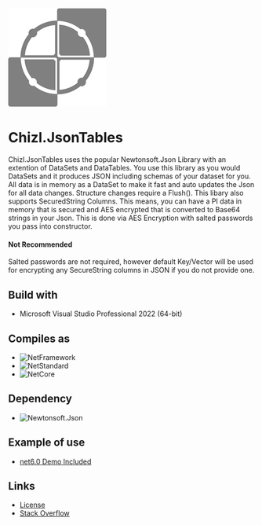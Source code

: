 # ![Product Logo](https://raw.githubusercontent.com/gavin1970/Chizl.JsonTables/refs/heads/master/Chizl.JsonTables/imgs/Chizl.JsonTables_200.png)
# Chizl.JsonTables

<!-- [![NuGet version (Chizl.JsonTables)](https://img.shields.io/nuget/v/Chizl.JsonTables.svg?style=flat-square)](https://www.nuget.org/packages/Chizl.JsonTables/) -->

Chizl.JsonTables uses the popular Newtonsoft.Json Library with an extention of DataSets and DataTables.  You use this library as you would DataSets and it produces JSON including schemas of your dataset for you.  All data is in memory as a DataSet to make it fast and auto updates the Json for all data changes.  Structure changes require a Flush().
This libary also supports SecuredString Columns.  This means, you can have a PI data in memory that is secured and AES encrypted that is converted to Base64 strings in your Json.  This is done via AES Encryption with salted passwords you pass into constructor.  

#### Not Recommended
Salted passwords are not required, however default Key/Vector will be used for encrypting any SecureString columns in JSON if you do not provide one.

## Build with
- Microsoft Visual Studio Professional 2022 (64-bit)

## Compiles as
- ![NetFramework](https://img.shields.io/badge/.NET_Framework-v4.7_v4.8-blue)
- ![NetStandard](https://img.shields.io/badge/.NET_Standard-v2.0_v2.1-blue)
- ![NetCore](https://img.shields.io/badge/.NET-v6.0_v8.0_v9.0_-blue)

## Dependency
- ![Newtonsoft.Json](https://img.shields.io/badge/Newtonsoft.Json-v13.0.3-blue)

## Example of use
- [net6.0 Demo Included](https://github.com/gavin1970/Chizl.JsonTables/tree/master/DemoConsole)

## Links
<!-- - [Homepage] <- being reworked <!--(http://www.chizl.com/Chizl.JsonTables)-->
<!-- - [Documentation] <- being reworked <!--(http://www.chizl.com/Chizl.JsonTables/help)-->
<!-- - [NuGet Package] <- being setup <!--(https://www.nuget.org/packages/Chizl.JsonTables)-->
<!-- - [Release Notes] <- being reworked <!--(https://github.com/gavin1970/Chizl.JsonTables/releases)-->
<!-- - [Contributing Guidelines] <- being reworked <!--(https://github.com/gavin1970/Chizl.JsonTables/blob/master/CONTRIBUTING.md)-->
- [License](https://github.com/gavin1970/Chizl.JsonTables/blob/master/Chizl.JsonTables/docs/LICENSE.md)
- [Stack Overflow](https://stackoverflow.com/questions/tagged/Chizl.JsonTables)
